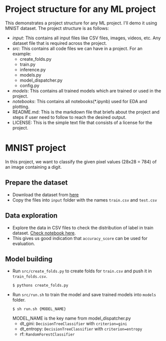 # Project structure for any ML project

This demonstrates a project structure for any ML project. I'll demo it using MNIST dataset. The project structure is as follows:

+ *input*: This contains all input files like CSV files, images, videos, etc. Any dataset file that is required across the project.
+ *src*: This contains all code files we can have in a project. For an example:
  + create_folds.py
  + train.py
  + inference.py
  + models.py
  + model_dispatcher.py
  + config.py
+ *models*: This contains all trained models which are trained or used in the project.
+ *notebooks*: This contains all notebooks(*.ipynb) used for EDA and plotting.
+ README.md: This is the markdown file that briefs about the project and steps if user need to follow to reach the desired output.
+ LICENSE: This is the simple text file that consists of a license for the project.

# MNIST project

In this project, we want to classify the given pixel values (28x28 = 784) of an image containing a digit.

## Prepare the dataset

+ Download the dataset from [here](https://www.kaggle.com/oddrationale/mnist-in-csv)
+ Copy the files into `input` folder with the names `train.csv` and `test.csv`

## Data exploration

+ Explore the data in CSV files to check the distribution of label in train dataset. [Check notebook here](notebooks/check_data.ipynb).
+ This gives us good indication that `accuracy_score` can be used for evaluation.

## Model building

+ Run `src/create_folds.py` to create folds for `train.csv` and push it in `train_folds.csv`.
  ``` shell
  $ pythons create_folds.py
  ```
+ Run `src/run.sh` to train the model and save trained models into `models` folder.
  ``` shell
  $ sh run.sh {MODEL_NAME}
  ```
  MODEL_NAME is the key name from model_dispatcher.py
  + dt_gini: `DecisionTreeClassifier` with `criterion=gini`
  + dt_entropy: `DecisionTreeClassifier` with `criterion=entropy`
  + rf: `RandomForestClassifier`

